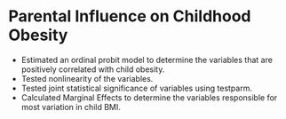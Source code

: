 # Parental Influence on Childhood Obesity
- Estimated an ordinal probit model to determine the variables that are positively correlated with child obesity.
- Tested nonlinearity of the variables.
-  Tested joint statistical significance of variables using testparm.
-  Calculated Marginal Effects to determine the variables responsible for most variation in child BMI.
